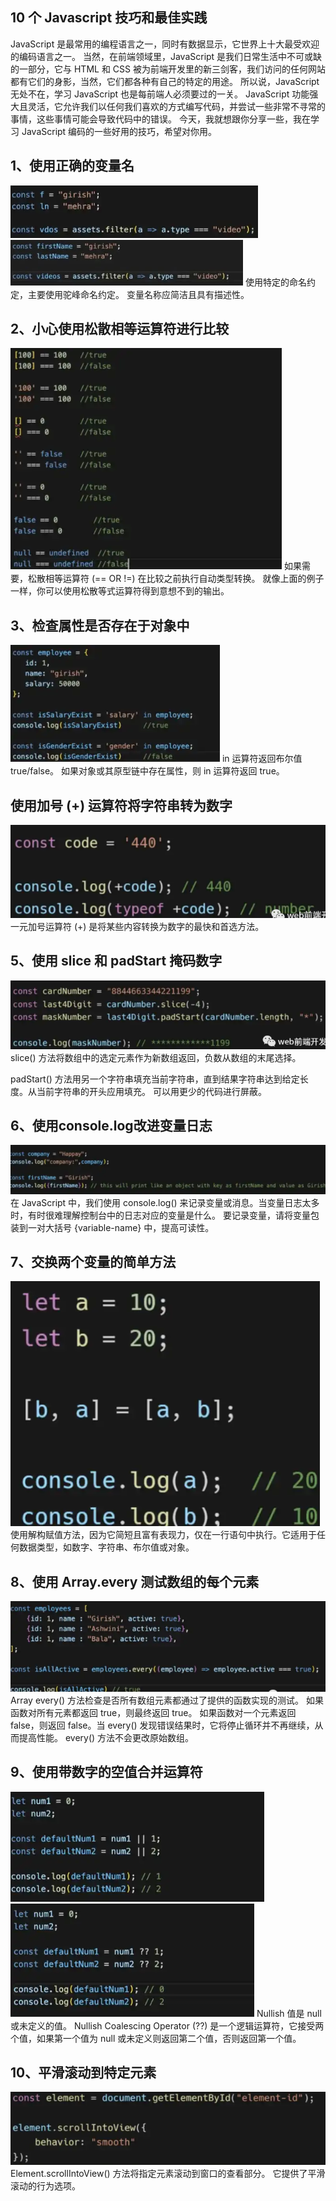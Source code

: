 ## 10 个 Javascript 技巧和最佳实践

JavaScript 是最常用的编程语言之一，同时有数据显示，它世界上十大最受欢迎的编码语言之一。
当然，在前端领域里，JavaScript 是我们日常生活中不可或缺的一部分，它与 HTML 和 CSS 被为前端开发里的新三剑客，我们访问的任何网站都有它们的身影，当然，它们都各种有自己的特定的用途。
所以说，JavaScript 无处不在，学习 JavaScript 也是每前端人必须要过的一关。
JavaScript 功能强大且灵活，它允许我们以任何我们喜欢的方式编写代码，并尝试一些非常不寻常的事情，这些事情可能会导致代码中的错误。
今天，我就想跟你分享一些，我在学习 JavaScript 编码的一些好用的技巧，希望对你用。

## 1、使用正确的变量名

![图片](./assets/1.png)
![图片](./assets/2.png)
使用特定的命名约定，主要使用驼峰命名约定。
变量名称应简洁且具有描述性。
## 2、小心使用松散相等运算符进行比较
![图片](./assets/3.png)
如果需要，松散相等运算符 (== OR !=) 在比较之前执行自动类型转换。
就像上面的例子一样，你可以使用松散等式运算符得到意想不到的输出。

## 3、检查属性是否存在于对象中
![图片](./assets/4.png)
in 运算符返回布尔值 true/false。
如果对象或其原型链中存在属性，则 in 运算符返回 true。

## 使用加号 (+) 运算符将字符串转为数字
![图片](./assets/5.png)
一元加号运算符 (+) 是将某些内容转换为数字的最快和首选方法。

## 5、使用 slice 和 padStart 掩码数字
![图片](./assets/6.png)
slice() 方法将数组中的选定元素作为新数组返回，负数从数组的末尾选择。

padStart() 方法用另一个字符串填充当前字符串，直到结果字符串达到给定长度。从当前字符串的开头应用填充。
可以用更少的代码进行屏蔽。

## 6、使用console.log改进变量日志
![图片](./assets/7.png)
在 JavaScript 中，我们使用 console.log() 来记录变量或消息。当变量日志太多时，有时很难理解控制台中的日志对应的变量是什么。
要记录变量，请将变量包装到一对大括号 {variable-name} 中，提高可读性。

## 7、交换两个变量的简单方法
![图片](./assets/8.png)
使用解构赋值方法，因为它简短且富有表现力，仅在一行语句中执行。它适用于任何数据类型，如数字、字符串、布尔值或对象。

## 8、使用 Array.every 测试数组的每个元素
![图片](./assets/9.png)
Array every() 方法检查是否所有数组元素都通过了提供的函数实现的测试。
如果函数对所有元素都返回 true，则最终返回 true。
如果函数对一个元素返回 false，则返回 false。当 every() 发现错误结果时，它将停止循环并不再继续，从而提高性能。
every() 方法不会更改原始数组。

## 9、使用带数字的空值合并运算符
![图片](./assets/10.png)
![图片](./assets/11.png)
Nullish 值是 null 或未定义的值。
Nullish Coalescing Operator (??) 是一个逻辑运算符，它接受两个值，如果第一个值为 null 或未定义则返回第二个值，否则返回第一个值。

## 10、平滑滚动到特定元素
![图片](./assets/12.png)
Element.scrollIntoView() 方法将指定元素滚动到窗口的查看部分。
它提供了平滑滚动的行为选项。


